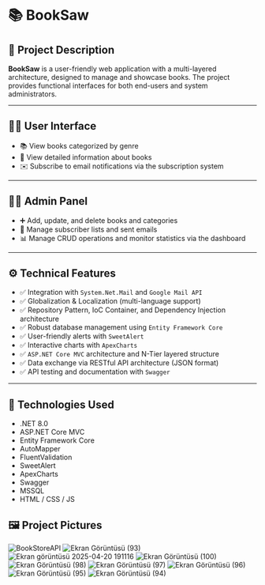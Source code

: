 # 📚 BookSaw 

## 📝 Project Description

**BookSaw** is a user-friendly web application with a multi-layered architecture, designed to manage and showcase books. The project provides functional interfaces for both end-users and system administrators.

---

## 🙎‍♂️ User Interface

- 📚 View books categorized by genre  
- 📖 View detailed information about books  
- ✉️ Subscribe to email notifications via the subscription system  

---

## 👨‍💼 Admin Panel

- ➕ Add, update, and delete books and categories  
- 🧾 Manage subscriber lists and sent emails  
- 📊 Manage CRUD operations and monitor statistics via the dashboard  

---

## ⚙️ Technical Features

- ✅ Integration with `System.Net.Mail` and `Google Mail API`  
- ✅ Globalization & Localization (multi-language support)  
- ✅ Repository Pattern, IoC Container, and Dependency Injection architecture  
- ✅ Robust database management using `Entity Framework Core`  
- ✅ User-friendly alerts with `SweetAlert`  
- ✅ Interactive charts with `ApexCharts`  
- ✅ `ASP.NET Core MVC` architecture and N-Tier layered structure  
- ✅ Data exchange via RESTful API architecture (JSON format)  
- ✅ API testing and documentation with `Swagger`  

---

## 🚀 Technologies Used

- .NET 8.0  
- ASP.NET Core MVC  
- Entity Framework Core  
- AutoMapper  
- FluentValidation  
- SweetAlert  
- ApexCharts  
- Swagger  
- MSSQL  
- HTML / CSS / JS


## 🖼️ Project Pictures

![BookStoreAPI](https://github.com/user-attachments/assets/1f5de08d-9b35-4dbe-8271-6bf3039896dd)
![Ekran Görüntüsü (93)](https://github.com/user-attachments/assets/f226c296-05ec-47d6-b531-06a0909fc97a)
![Ekran görüntüsü 2025-04-20 191116](https://github.com/user-attachments/assets/21dd574c-080e-4fc5-a1a0-304cb5c74943)
![Ekran Görüntüsü (100)](https://github.com/user-attachments/assets/868745c9-4e44-4e38-9b17-21bb9365630f)
![Ekran Görüntüsü (98)](https://github.com/user-attachments/assets/2ae1a63f-8424-4822-af51-758e15777005)
![Ekran Görüntüsü (97)](https://github.com/user-attachments/assets/1e673a9d-e9f7-4841-873c-4dd677b6494d)
![Ekran Görüntüsü (96)](https://github.com/user-attachments/assets/b6b3db45-fb0c-48db-ad6c-15998a0a4f46)
![Ekran Görüntüsü (95)](https://github.com/user-attachments/assets/d7c01b25-fa68-4b1c-9a78-3b6fce9536ef)
![Ekran Görüntüsü (94)](https://github.com/user-attachments/assets/a144fea7-f74f-4785-a4b3-ac7398d121b6)


